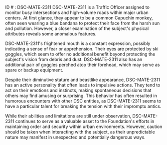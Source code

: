 ID # : DSC-MATE-2311
DSC-MATE-2311 is a Traffic Officer assigned to monitor busy intersections and high-volume roads within major urban centers. At first glance, they appear to be a common Capuchin monkey, often seen wearing a blue bandana to protect their face from the harsh sun and pollution. However, a closer examination of the subject's physical attributes reveals some anomalous features.

DSC-MATE-2311's frightened mouth is a constant expression, possibly indicating a sense of fear or apprehension. Their eyes are protected by ski goggles, which seem to offer no additional benefit beyond protecting the subject's vision from debris and dust. DSC-MATE-2311 also has an additional pair of goggles perched atop their forehead, which may serve as spare or backup equipment.

Despite their diminutive stature and beastlike appearance, DSC-MATE-2311 has an active personality that often leads to impulsive actions. They tend to act on their emotions and instincts, making spontaneous decisions that others may find amusing or surprising. This behavior has often resulted in humorous encounters with other DSC entities, as DSC-MATE-2311 seems to have a particular talent for breaking the tension with their impromptu antics.

While their abilities and limitations are still under observation, DSC-MATE-2311 continues to serve as a valuable asset to the Foundation's efforts in maintaining order and security within urban environments. However, caution should be taken when interacting with the subject, as their unpredictable nature may manifest in unexpected and potentially dangerous ways.